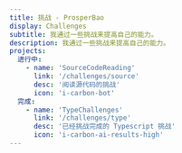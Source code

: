 ```yaml
---
title: 挑战 - ProsperBao
display: Challenges
subtitle: 我通过一些挑战来提高自己的能力。
description: 我通过一些挑战来提高自己的能力。
projects:
  进行中:
    - name: 'SourceCodeReading'
      link: '/challenges/source'
      desc: '阅读源代码的挑战'
      icon: 'i-carbon-bot'
  完成:
    - name: 'TypeChallenges'
      link: '/challenges/type'
      desc: '已经挑战完成的 Typescript 挑战'
      icon: 'i-carbon-ai-results-high'
---
```


<list-projects :projects="frontmatter.projects"></list-projects>

